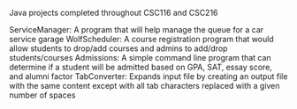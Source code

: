 Java projects completed throughout CSC116 and CSC216

ServiceManager: A program that will help manage the queue for a car service garage
WolfScheduler:  A course registration program that would allow students to drop/add courses
                and admins to add/drop students/courses
Admissions:     A simple command line program that can determine if a student will be admitted
                based on GPA, SAT, essay score, and alumni factor
TabConverter:   Expands input file by creating an output file with the same content except 
                with all tab characters replaced with a given number of spaces





